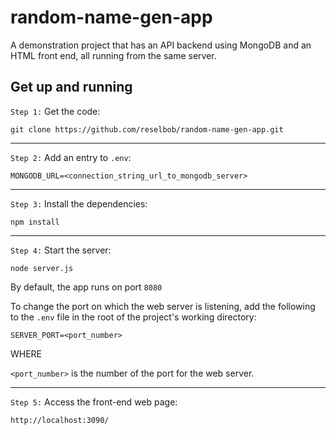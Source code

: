 # random-name-gen-app
A demonstration project that has an API backend using MongoDB and an HTML front end, all running from the same server. 


## Get up and running

`Step 1:` Get the code:

`git clone https://github.com/reselbob/random-name-gen-app.git`

---

`Step 2:` Add an entry to `.env`:

`MONGODB_URL=<connection_string_url_to_mongodb_server>`

---

`Step 3:` Install the dependencies:

`npm install`

---

`Step 4:` Start the server:

`node server.js`

By default, the app runs on port `8080`

To change the port on which the web server is listening, add the following to the `.env` file in the root of the project's working directory:

`SERVER_PORT=<port_number>`

WHERE

`<port_number>` is the number of the port for the web server.

---

`Step 5:` Access the front-end web page:

`http://localhost:3090/`
